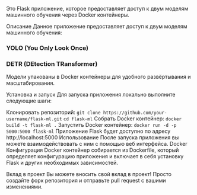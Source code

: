 Это Flask приложение, которое предоставляет доступ к двум моделям машинного обучения через Docker контейнеры.

Описание
Данное приложение предоставляет доступ к двум моделям машинного обучения:
### YOLO (You Only Look Once)
### DETR (DEtection TRansformer)
Модели упакованы в Docker контейнеры для удобного развёртывания и масштабирования.

Установка и запуск
Для запуска приложения локально выполните следующие шаги:

Клонировать репозиторий:
`git clone https://github.com/your-username/flask-ml.git`
`cd flask-ml`
Собрать Docker контейнер:
`docker build -t flask-ml .`
Запустить Docker контейнер:
`docker run -d -p 5000:5000 flask-ml`
Приложение Flask будет доступно по адресу http://localhost:5000
Использование
После запуска приложения вы можете взаимодействовать с ним с помощью веб интерфейса.
Docker Конфигурация
Docker контейнер собирается из Dockerfile, который определяет конфигурацию приложения и включает в себя установку Flask и других необходимых зависимостей.

Вклад в проект
Вы можете вносить свой вклад в проект! Просто создайте форк репозитория и отправьте pull request с вашими изменениями.
